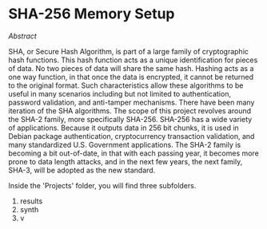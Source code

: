 # SHA-256 Memory Setup

*Abstract*

SHA, or Secure Hash Algorithm, is part of a large family of cryptographic hash
functions. This hash function acts as a unique identification for pieces of data. No two
pieces of data will share the same hash. Hashing acts as a one way function, in that once
the data is encrypted, it cannot be returned to the original format. Such characteristics
allow these algorithms to be useful in many scenarios including but not limited to
authentication, password validation, and anti-tamper mechanisms.
There have been many iteration of the SHA algorithms. The scope of this project
revolves around the SHA-2 family, more specifically SHA-256. SHA-256 has a wide
variety of applications. Because it outputs data in 256 bit chunks, it is used in Debian
package authentication, cryptocurrency transaction validation, and many standardized
U.S. Government applications. The SHA-2 family is becoming a bit out-of-date, in that
with each passing year, it becomes more prone to data length attacks, and in the next few
years, the next family, SHA-3, will be adopted as the new standard.

Inside the 'Projects' folder, you will find three subfolders.

1. results
2. synth
3. v
